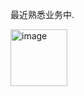 最近熟悉业务中.

<img width="91" alt="image" src="https://github.com/user-attachments/assets/7c371248-f6e6-476e-a316-7636154db887" />
